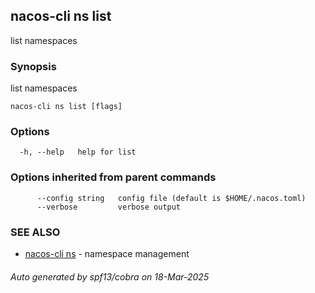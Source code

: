 ## nacos-cli ns list

list namespaces

### Synopsis

list namespaces

```
nacos-cli ns list [flags]
```

### Options

```
  -h, --help   help for list
```

### Options inherited from parent commands

```
      --config string   config file (default is $HOME/.nacos.toml)
      --verbose         verbose output
```

### SEE ALSO

* [nacos-cli ns](nacos-cli_ns.md)	 - namespace management

###### Auto generated by spf13/cobra on 18-Mar-2025
